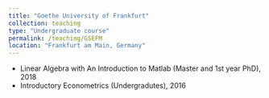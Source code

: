 ```yaml
---
title: "Goethe University of Frankfurt"
collection: teaching
type: "Undergraduate course"
permalink: /teaching/GSEFM
location: "Frankfurt am Main, Germany"
---
```


* Linear Algebra with An Introduction to Matlab (Master and 1st year PhD), 2018 
* Introductory Econometrics (Undergradutes), 2016
